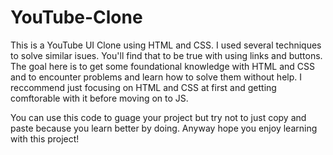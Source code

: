 # YouTube-Clone

This is a YouTube UI Clone using HTML and CSS.
I used several techniques to solve similar isues. You'll find that to be true with using links and buttons. 
The goal here is to get some foundational knowledge with HTML and CSS and to encounter problems and learn how to solve them without help.
I reccommend just focusing on HTML and CSS at first and getting comftorable with it before moving on to JS.

You can use this code to guage your project but try not to just copy and paste because you learn better by doing.
Anyway hope you enjoy learning with this project!
